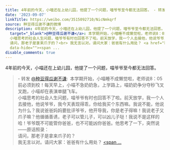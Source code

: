 ```yaml
---
title: 4年前的今天，小喵还在上幼儿园，他提了一个问题，喵爷爷至今都无法回答。 - 转发 @种豆得瓜谢不谦:&ensp;本学期开始，小喵睡不成懒觉啦，老师说8：05前必须到校...
date: '2023-09-07'
linkTitle: https://weibo.com/3515092710/NicNmkqrf
source: 种豆得瓜谢不谦的微博
description: 4年前的今天，小喵还在上幼儿园，他提了一个问题，喵爷爷至今都无法回答。<br><blockquote> - 转发 <a href="https://weibo.com/3515092710"
  target="_blank">@种豆得瓜谢不谦</a>: 本学期开始，小喵睡不成懒觉啦，老师说8：05前必须到校！每天早上，小喵不急奶奶急，上学路上，喵奶奶争分夺秒飞叉叉跑，小喵却在表演单腿飞车。<br>
  小喵思考的社会人生问题，喵爷爷有时也回答不了啦。前天放学，我一个人去接他，他说爷爷，我今天表现得乖，你给我买个东西嘛。我说不能，他说为什么？我说爸爸妈妈要批评爷爷，他开导我，你是老子得嘛！我说老子又爪子嘛？他循循善诱，老子可以管儿子，可以凶儿子哒！我说不是这样的哈！爷爷既不可能管你爸爸，也不可能凶你爸爸。他思考了一下，突然说——原话照录：<br>
  请问，那老子是拿来爪子的？<br> 我无言以对。请问大家：爸爸有什么用处？ <a href="https://video.weibo.com/show?fid=1034:4413802033178779"
  data-hide=""><span ...
disable_comments: true
---
```

4年前的今天，小喵还在上幼儿园，他提了一个问题，喵爷爷至今都无法回答。<br><blockquote> - 转发 <a href="https://weibo.com/3515092710" target="_blank">@种豆得瓜谢不谦</a>: 本学期开始，小喵睡不成懒觉啦，老师说8：05前必须到校！每天早上，小喵不急奶奶急，上学路上，喵奶奶争分夺秒飞叉叉跑，小喵却在表演单腿飞车。<br> 小喵思考的社会人生问题，喵爷爷有时也回答不了啦。前天放学，我一个人去接他，他说爷爷，我今天表现得乖，你给我买个东西嘛。我说不能，他说为什么？我说爸爸妈妈要批评爷爷，他开导我，你是老子得嘛！我说老子又爪子嘛？他循循善诱，老子可以管儿子，可以凶儿子哒！我说不是这样的哈！爷爷既不可能管你爸爸，也不可能凶你爸爸。他思考了一下，突然说——原话照录：<br> 请问，那老子是拿来爪子的？<br> 我无言以对。请问大家：爸爸有什么用处？ <a href="https://video.weibo.com/show?fid=1034:4413802033178779" data-hide=""><span ...